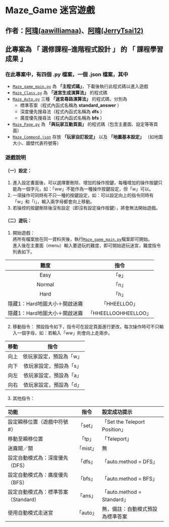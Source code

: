 # Maze_Game 迷宮遊戲
## 作者：[阿瑋(aawilliamaa)](https://github.com/aawilliamaa)、[阿暐(JerryTsai12)](https://github.com/JerryTsai12)
## 此專案為 **「 選修課程–進階程式設計 」** 的 **「 課程學習成果 」**
### 在此專案中，有四個 .py 檔案，一個 .json 檔案，其中

* [`Maze_game_main.py`](https://github.com/JerryTsai12/Maze_Game/blob/main/Maze_Game_main.py)  為 **「主程式碼」**，下載後執行此程式碼以進入遊戲
* [`Maze_Class.py`](https://github.com/JerryTsai12/Maze_Game/blob/main/Maze_Class.py) 為 **「迷宮生成演算法」** 的程式碼
* [`Maze_Auto.py`](https://github.com/JerryTsai12/Maze_Game/blob/main/Maze_Auto.py) 三種 **「迷宮尋路演算法」** 的程式碼，分別為  
    * 標準答案（程式內函式名稱為 **standard_answer** ）
    * 深度優先搜尋法（程式內函式名稱為 **dfs** ）
    * 廣度優先搜尋法（程式內函式名稱為 **bfs** ）
* [`Maze_Page.py`](https://github.com/JerryTsai12/Maze_Game/blob/main/Maze_Pages.py)  為 **「與玩家互動頁面」** 的程式碼（包含主畫面、設定等等頁面）
* [`Maze_Commend.json`](https://github.com/JerryTsai12/Maze_Game/blob/main/Maze_Commend.json)  存放 **「玩家自訂設定」** 以及 **「地圖基本設定」** （如地圖大小、牆壁代表符號等）
### 遊戲說明
#### （一）設定：
1.  進入設定畫面後，可以選擇要刪除、增加的操作按鍵，每種增加的操作按鍵只能為一個字元，如：「ww」不能作為一種操作按鍵設定，但「w」可以。
2.  一項操作可同時有不只一種的按鍵設定，如：可以設定向上的指令同時有「w」和「i」，輸入兩字母都會向上移動。
3.  若操控的按鍵刪除後沒有設定（即沒有設定操作按鍵），將會無法開始遊戲。

#### （二）遊玩：
1. 開始遊戲：  
將所有檔案放在同一資料夾後，執行[`Maze_game_main.py`](https://github.com/JerryTsai12/Maze_Game/blob/main/Maze_Game_main.py)檔案即可開始。  
進入後在主畫面（menu）輸入要遊玩的難度，即可開始遊玩迷宮，難度指令列表如下。    

|**難度** |**指令**|
|:-----:|:--------:|
|Easy|「e」|
|Normal|「n」|
|Hard|「h」|
|隱藏1：Hard地圖大小＋開啟迷霧|「HHEELLOO」|
|隱藏1：Hard地圖大小＋開啟迷霧|「HHEELLOOHHEELLOO」|
	  
2. 移動指令：
預設指令如下，指令可在設定頁面進行更改，每次操作時可不只輸入一個字母，如：若輸入「ww」則會向上走兩步。

|**移動** |**指令**|
|:-----:|:--------:|
|向上|依玩家設定，預設為「w」|
|向下|依玩家設定，預設為「s」|
|向左|依玩家設定，預設為「a」|
|向右|依玩家設定，預設為「d」|


3. 其他指令：

|**功能** |**指令**|**設定成功提示**|
|:-----|:--------:|:--------|
|設定瞬移位置（遊戲中符號#）|「set」|「Set the Teleport Position」|
|移動至瞬移位置	|「tp」|「Teleport」|
|迷霧開／關|「mist」|無|
|設定自動模式為：深度優先（DFS）|「dfs」|「auto.method = DFS」|
|設定自動模式為：廣度優先（BFS）|「bfs」|「auto.method = BFS」|
|設定自動模式為：標準答案（Standard）|「ans」|「auto.method = Standard」|
|使用自動模式走迷宮|「auto」|無，備註：自動模式預設為標準答案| 
